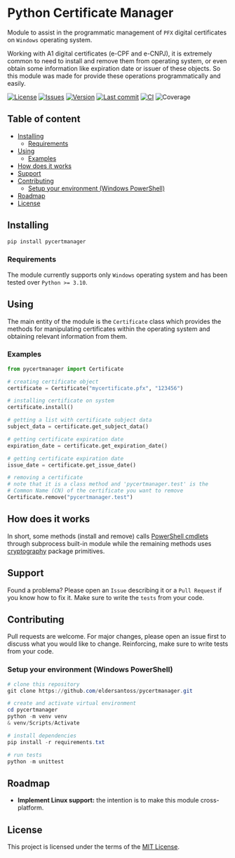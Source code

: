 # Python Certificate Manager

Module to assist in the programmatic management of `PFX` digital certificates on
`Windows` operating system.

Working with A1 digital certificates (e-CPF and e-CNPJ), it is extremely common
to need to install and remove them from operating system, or even obtain some
information like expiration date or issuer of these objects. So this module
was made for provide these operations programmatically and easily.

[![License](https://img.shields.io/github/license/eldersantoss/pycertmanager)](https://github.com/eldersantoss/pycertmanager/blob/main/LICENSE)
[![Issues](https://img.shields.io/github/issues/eldersantoss/pycertmanager)](https://github.com/eldersantoss/pycertmanager/issues)
[![Version](https://img.shields.io/pypi/v/pycertmanager)](https://pypi.org/project/pycertmanager/)
[![Last commit](https://img.shields.io/github/last-commit/eldersantoss/pycertmanager)](https://github.com/eldersantoss/pycertmanager/commits/main)
[![CI](https://github.com/eldersantoss/pycertmanager/actions/workflows/CI.yml/badge.svg)](https://github.com/eldersantoss/pycertmanager/actions/workflows/CI.yml)
![Coverage](https://img.shields.io/endpoint?url=https://gist.githubusercontent.com/eldersantoss/c26a50f51f846509ef4ca4ab5c37909b/raw/coverage.json)

## Table of content

* [Installing](#installing)
    * [Requirements](#requirements)
* [Using](#using)
    * [Examples](#examples)
* [How does it works](#how-does-it-works)
* [Support](#support)
* [Contributing](#contributing)
    * [Setup your environment (Windows PowerShell)](#setup-your-environment-windows-powershell)
* [Roadmap](#roadmap)
* [License](#license)


## Installing

```powershell
pip install pycertmanager
```

### Requirements

The module currently supports only `Windows` operating system and has been tested over `Python >= 3.10`.


## Using

The main entity of the module is the `Certificate` class which provides the
methods for manipulating certificates within the operating system and
obtaining relevant information from them.

### Examples

```python
from pycertmanager import Certificate

# creating certificate object
certificate = Certificate("mycertificate.pfx", "123456")

# installing certificate on system
certificate.install()

# getting a list with certificate subject data
subject_data = certificate.get_subject_data()

# getting certificate expiration date
expiration_date = certificate.get_expiration_date()

# getting certificate expiration date
issue_date = certificate.get_issue_date()

# removing a certificate
# note that it is a class method and 'pycertmanager.test' is the
# Common Name (CN) of the certificate you want to remove
Certificate.remove("pycertmanager.test")
```

## How does it works

In short, some methods (install and remove) calls
[PowerShell cmdlets](https://learn.microsoft.com/en-us/powershell/module/pki/)
through subprocess built-in module while the remaining methods uses
[cryptography](https://github.com/pyca/cryptography) package primitives.

## Support

Found a problema? Please open an `Issue` describing it or a `Pull Request` if
you know how to fix it. Make sure to write the `tests` from your code.

## Contributing

Pull requests are welcome. For major changes, please open an issue first to
discuss what you would like to change. Reinforcing, make sure to write tests from your code.

### Setup your environment (Windows PowerShell)

```powershell
# clone this repository
git clone https://github.com/eldersantoss/pycertmanager.git

# create and activate virtual environment
cd pycertmanager
python -m venv venv
& venv/Scripts/Activate

# install dependencies
pip install -r requirements.txt

# run tests
python -m unittest
```

## Roadmap

* **Implement Linux support:** the intention is to make this module
cross-platform. 

## License

This project is licensed under the terms of the [MIT License](https://github.com/eldersantoss/pycertmanager/blob/main/LICENSE).
